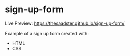 # sign-up-form

Live Preview: https://thesaadster.github.io/sign-up-form/

Example of a sign up form created with:
- HTML
- CSS